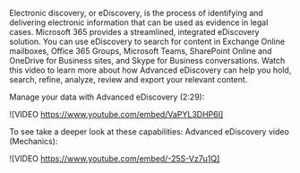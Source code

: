 Electronic discovery, or eDiscovery, is the process of identifying and delivering electronic information that can be used as evidence in legal cases. Microsoft 365 provides a streamlined, integrated eDiscovery solution. You can use eDiscovery to search for content in Exchange Online mailboxes, Office 365 Groups, Microsoft Teams, SharePoint Online and OneDrive for Business sites, and Skype for Business conversations. 
Watch this video to learn more about how Advanced eDiscovery can help you hold, search, refine, analyze, review and export your relevant content.

Manage your data with Advanced eDiscovery (2:29): 

![VIDEO https://www.youtube.com/embed/VaPYL3DHP6I]

To see take a deeper look at these capabilities: Advanced eDiscovery video (Mechanics): 

![VIDEO https://www.youtube.com/embed/-25S-Vz7u1Q]